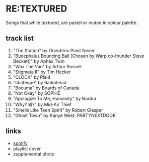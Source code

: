 # RE:TEXTURED

Songs that while textured, are pastel or muted in colour palette.

## track list

1. "The Station" by Oneohtrix Point Never
2. "Bucephalus Bouncing Ball [Chosen by Warp co-founder Steve Beckett]" by Aphex Twin
3. "Wax The Van" by Arthur Russell
4. "Stigmata II" by Tim Hecker
5. "CLOCK" by Plaid
6. "Idioteque" by Radiohead
7. "Bocuma" by Boards of Canada
8. "Not Okay" by SOPHIE
9. "Apologize To Me, Humanity" by Nordra
10. "Why? 왜?" by Mid-Air Thief
11. "Smells Like Teen Spirit" by Robert Glasper
12. "Ghost Town" by Kanye West; PARTYNEXTDOOR

## links

- [spotify](https://open.spotify.com/playlist/0gWX8iwyUkTg4LRf8HPrzD)
- playlist cover
- supplemental photo
